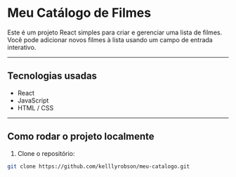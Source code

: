 # Meu Catálogo de Filmes

Este é um projeto React simples para criar e gerenciar uma lista de filmes.  
Você pode adicionar novos filmes à lista usando um campo de entrada interativo.

---

## Tecnologias usadas

- React
- JavaScript
- HTML / CSS

---

## Como rodar o projeto localmente

1. Clone o repositório:

```bash
git clone https://github.com/kelllyrobson/meu-catalogo.git
